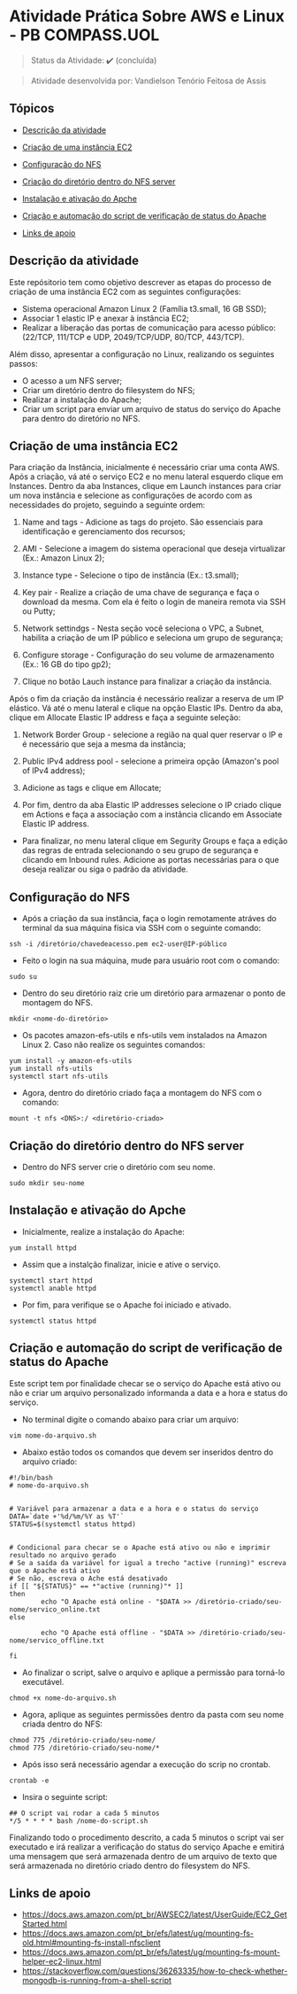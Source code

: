<h1>Atividade Prática Sobre AWS e Linux - PB COMPASS.UOL</h1>

> Status da Atividade: :heavy_check_mark: (concluída)

> Atividade desenvolvida por: Vandielson Tenório Feitosa de Assis

## Tópicos

* [Descrição da atividade](#descrição-da-atividade)

* [Criação de uma instância EC2](#criação-de-uma-intância-ec2)

* [Configuração do NFS](#configuração-do-nfs)

* [Criação do diretório dentro do NFS server](#criação-do-diretório-do-nfs-server)

* [Instalação e ativação do Apche](#configuração-e-ativação-do-apache)

* [Criação e automação do script de verificação de status do Apache](#criação-e-automação-do-script-de-verificação-do-status-do-apache)

* [Links de apoio](#links-de-apoio)

## Descrição da atividade

Este repósitorio tem como objetivo descrever as etapas do processo de criação de uma instância EC2 com as seguintes configurações:

* Sistema operacional Amazon Linux 2 (Família t3.small, 16 GB SSD);
* Associar 1 elastic IP e anexar à instância EC2;
* Realizar a liberação das portas de comunicação para acesso público: (22/TCP, 111/TCP e UDP, 2049/TCP/UDP, 80/TCP, 443/TCP).

Além disso, apresentar a configuração no Linux, realizando os seguintes passos:

* O acesso a um NFS server;
* Criar um diretório dentro do filesystem do NFS;
* Realizar a instalação do Apache;
* Criar um script para enviar um arquivo de status do serviço do Apache para dentro do diretório no NFS.

## Criação de uma instância EC2

Para criação da Instância, inicialmente é necessário criar uma conta AWS. Após a criação, vá até o serviço EC2 e no menu lateral esquerdo clique em Instances. Dentro da aba Instances, clique em Launch instances para criar um nova instância e selecione as configurações de acordo com as necessidades do projeto, seguindo a seguinte ordem:

1. Name and tags - Adicione as tags do projeto. São essenciais para identificação e gerenciamento dos recursos;

2. AMI - Selecione a imagem do sistema operacional que deseja virtualizar (Ex.: Amazon Linux 2);

3. Instance type - Selecione o tipo de instância (Ex.: t3.small);

4. Key pair - Realize a criação de uma chave de segurança e faça o download da mesma. Com ela é feito o login de maneira remota via SSH ou Putty;

5. Network settindgs - Nesta seção você seleciona o VPC, a Subnet, habilita a criação de um IP público e seleciona um grupo de segurança;

6. Configure storage - Configuração do seu volume de armazenamento (Ex.: 16 GB do tipo gp2);

7. Clique no botão Lauch instance para finalizar a criação da instância.

Após o fim da criação da instância é necessário realizar a reserva de um IP elástico. Vá até o menu lateral e clique na opção Elastic IPs. Dentro da aba, clique em Allocate Elastic IP address e faça a seguinte seleção:

1. Network Border Group - selecione a região na qual quer reservar o IP e é necessário que seja a mesma da instância;

2. Public IPv4 address pool - selecione a primeira opção (Amazon's pool of IPv4 address);

3. Adicione as tags e clique em Allocate;

4. Por fim, dentro da aba Elastic IP addresses selecione o IP criado clique em Actions e faça a associação com a instância clicando em Associate Elastic IP address.

* Para finalizar, no menu lateral clique em Segurity Groups e faça a edição das regras de entrada selecionando o seu grupo de segurança e clicando em Inbound rules. Adicione as portas necessárias para o que deseja realizar ou siga o padrão da atividade.

## Configuração do NFS

* Após a criação da sua instância, faça o login remotamente atráves do terminal da sua máquina física via SSH com o seguinte comando:

```
ssh -i /diretório/chavedeacesso.pem ec2-user@IP-público
```

* Feito o login na sua máquina, mude para usuário root com o comando:

```
sudo su
``` 

* Dentro do seu diretório raiz crie um diretório para armazenar o ponto de montagem do NFS.

```
mkdir <nome-do-diretório>
```

* Os pacotes amazon-efs-utils e nfs-utils vem instalados na Amazon Linux 2. Caso não realize os seguintes comandos:

```
yum install -y amazon-efs-utils
yum install nfs-utils 
systemctl start nfs-utils
```

* Agora, dentro do diretório criado faça a montagem do NFS com o comando:

```
mount -t nfs <DNS>:/ <diretório-criado>
```

## Criação do diretório dentro do NFS server

* Dentro do NFS server crie o diretório com seu nome.

```
sudo mkdir seu-nome
```

## Instalação e ativação do Apche

* Inicialmente, realize a instalação do Apache:

```
yum install httpd
```

* Assim que a instalção finalizar, inicie e ative o serviço.

```
systemctl start httpd
systemctl anable httpd
```

* Por fim, para verifique se o Apache foi iniciado e ativado.

```
systemctl status httpd
```

## Criação e automação do script de verificação de status do Apache

Este script tem por finalidade checar se o serviço do Apache está ativo ou não e criar um arquivo personalizado informanda a data e a hora e status do serviço.

* No terminal digite o comando abaixo para criar um arquivo:

```
vim nome-do-arquivo.sh
```

* Abaixo estão todos os comandos que devem ser inseridos dentro do arquivo criado:

```
#!/bin/bash
# nome-do-arquivo.sh


# Variável para armazenar a data e a hora e o status do serviço
DATA=`date +'%d/%m/%Y as %T'`
STATUS=$(systemctl status httpd)


# Condicional para checar se o Apache está ativo ou não e imprimir resultado no arquivo gerado
# Se a saída da variável for igual a trecho "active (running)" escreva que o Apache está ativo
# Se não, escreva o Ache está desativado
if [[ "${STATUS}" == *"active (running)"* ]]
then
        echo "O Apache está online - "$DATA >> /diretório-criado/seu-nome/servico_online.txt
else

        echo "O Apache está offline - "$DATA >> /diretório-criado/seu-nome/servico_offline.txt

fi
```

* Ao finalizar o script, salve o arquivo e aplique a permissão para torná-lo executável.

```
chmod +x nome-do-arquivo.sh
```

* Agora, aplique as seguintes permissões dentro da pasta com seu nome criada dentro do NFS:

```
chmod 775 /diretório-criado/seu-nome/
chmod 775 /diretório-criado/seu-nome/*
```

* Após isso será necessário agendar a execução do scrip no crontab.

```
crontab -e
```

* Insira o seguinte script:

```
## O script vai rodar a cada 5 minutos
*/5 * * * * bash /nome-do-script.sh
```

Finalizando todo o procedimento descrito, a cada 5 minutos o script vai ser executado e irá realizar a verificação do status do serviço Apache e emitirá uma mensagem que será armazenada dentro de um arquivo de texto que será armazenada no diretório criado dentro do filesystem do NFS.  

## Links de apoio

* https://docs.aws.amazon.com/pt_br/AWSEC2/latest/UserGuide/EC2_GetStarted.html
* https://docs.aws.amazon.com/pt_br/efs/latest/ug/mounting-fs-old.html#mounting-fs-install-nfsclient
* https://docs.aws.amazon.com/pt_br/efs/latest/ug/mounting-fs-mount-helper-ec2-linux.html
* https://stackoverflow.com/questions/36263335/how-to-check-whether-mongodb-is-running-from-a-shell-script
